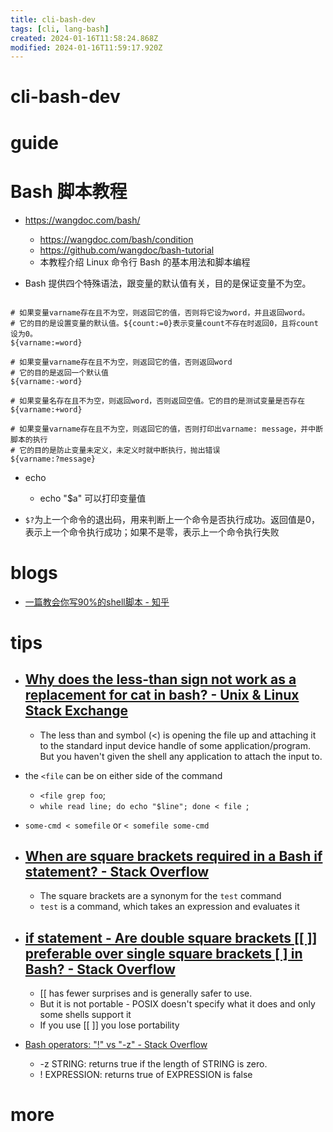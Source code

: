 ```yaml
---
title: cli-bash-dev
tags: [cli, lang-bash]
created: 2024-01-16T11:58:24.868Z
modified: 2024-01-16T11:59:17.920Z
---
```


# cli-bash-dev

# guide

# Bash 脚本教程
- https://wangdoc.com/bash/
  - https://wangdoc.com/bash/condition
  - https://github.com/wangdoc/bash-tutorial
  - 本教程介绍 Linux 命令行 Bash 的基本用法和脚本编程

- Bash 提供四个特殊语法，跟变量的默认值有关，目的是保证变量不为空。

```shell

# 如果变量varname存在且不为空，则返回它的值，否则将它设为word，并且返回word。
# 它的目的是设置变量的默认值。${count:=0}表示变量count不存在时返回0，且将count设为0。
${varname:=word}

# 如果变量varname存在且不为空，则返回它的值，否则返回word
# 它的目的是返回一个默认值
${varname:-word}

# 如果变量名存在且不为空，则返回word，否则返回空值。它的目的是测试变量是否存在
${varname:+word}

# 如果变量varname存在且不为空，则返回它的值，否则打印出varname: message，并中断脚本的执行
# 它的目的是防止变量未定义，未定义时就中断执行，抛出错误
${varname:?message}
```

- echo
  - echo "$a" 可以打印变量值

- `$?`为上一个命令的退出码，用来判断上一个命令是否执行成功。返回值是0，表示上一个命令执行成功；如果不是零，表示上一个命令执行失败
# blogs
- [一篇教会你写90%的shell脚本 - 知乎](https://zhuanlan.zhihu.com/p/264346586)
# tips
- ## [Why does the less-than sign not work as a replacement for cat in bash? - Unix & Linux Stack Exchange](https://unix.stackexchange.com/questions/106039/why-does-the-less-than-sign-not-work-as-a-replacement-for-cat-in-bash)
  - The less than and symbol (<) is opening the file up and attaching it to the standard input device handle of some application/program. But you haven't given the shell any application to attach the input to.
- the `<file` can be on either side of the command
  - `<file grep foo`; 
  - `while read line; do echo "$line"; done < file `; 

- `some-cmd < somefile` or `< somefile some-cmd`

- ## [When are square brackets required in a Bash if statement? - Stack Overflow](https://stackoverflow.com/questions/8934012/when-are-square-brackets-required-in-a-bash-if-statement)
  - The square brackets are a synonym for the `test` command
  - `test` is a command, which takes an expression and evaluates it

- ## [if statement - Are double square brackets [[ ]] preferable over single square brackets [ ] in Bash? - Stack Overflow](https://stackoverflow.com/questions/669452/are-double-square-brackets-preferable-over-single-square-brackets-in-b)
  - [[ has fewer surprises and is generally safer to use. 
  - But it is not portable - POSIX doesn't specify what it does and only some shells support it 
  - If you use [[ ]] you lose portability

- [Bash operators: "!" vs "-z" - Stack Overflow](https://stackoverflow.com/questions/51440450/bash-operators-vs-z)
  - -z STRING: returns true if the length of STRING is zero.
  - ! EXPRESSION: returns true of EXPRESSION is false
# more

